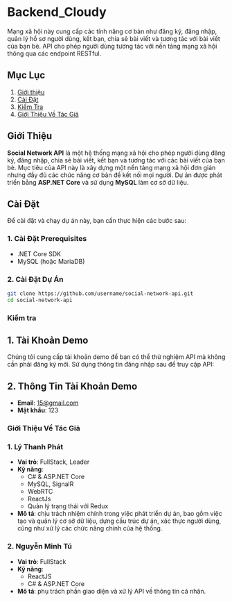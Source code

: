 # Backend_Cloudy
Mạng xã hội này cung cấp các tính năng cơ bản như đăng ký, đăng nhập, quản lý hồ sơ người dùng, kết bạn, chia sẻ bài viết và tương tác với bài viết của bạn bè. API cho phép người dùng tương tác với nền tảng mạng xã hội thông qua các endpoint RESTful.

## Mục Lục
1. [Giới thiệu](#giới-thiệu)
2. [Cài Đặt](#cài-đặt)
3. [Kiểm Tra](#kiểm-tra)
4. [Giới Thiệu Về Tác Giả](#giới-thiệu-về-tác-giả)

## Giới Thiệu

**Social Network API** là một hệ thống mạng xã hội cho phép người dùng đăng ký, đăng nhập, chia sẻ bài viết, kết bạn và tương tác với các bài viết của bạn bè. Mục tiêu của API này là xây dựng một nền tảng mạng xã hội đơn giản nhưng đầy đủ các chức năng cơ bản để kết nối mọi người. Dự án được phát triển bằng **ASP.NET Core** và sử dụng **MySQL** làm cơ sở dữ liệu.

## Cài Đặt

Để cài đặt và chạy dự án này, bạn cần thực hiện các bước sau:

### 1. Cài Đặt Prerequisites

- .NET Core SDK
- MySQL (hoặc MariaDB)
  
### 2. Cài Đặt Dự Án

```bash
git clone https://github.com/username/social-network-api.git
cd social-network-api
```

### Kiểm tra
## 1. Tài Khoản Demo

Chúng tôi cung cấp tài khoản demo để bạn có thể thử nghiệm API mà không cần phải đăng ký mới. Sử dụng thông tin đăng nhập sau để truy cập API:

## 2. Thông Tin Tài Khoản Demo

- **Email**: 15@gmail.com
- **Mật khẩu**: 123

### Giới Thiệu Về Tác Giả

### 1. **Lý Thanh Phát**

- **Vai trò**: FullStack, Leader
- **Kỹ năng**: 
  - C# & ASP.NET Core
  - MySQL, SignalR
  - WebRTC
  - ReactJs
  - Quản lý trạng thái với Redux
- **Mô tả**: chịu trách nhiệm chính trong việc phát triển dự án, bao gồm việc tạo và quản lý cơ sở dữ liệu, dựng cấu trúc dự án, xác thực người dùng, cũng như xử lý các chức năng chính của hệ thống.

### 2. **Nguyễn Minh Tú**
- **Vai trò**: FullStack
- **Kỹ năng**:
  - ReactJS
  - C# & ASP.NET Core
- **Mô tả**: phụ trách phần giao diện và xử lý API về thông tin cá nhân.


